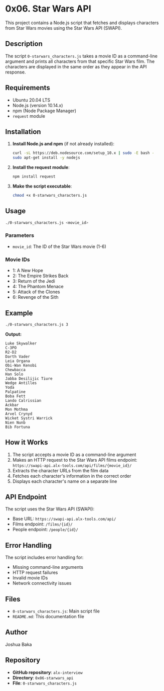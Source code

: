 # 0x06. Star Wars API

This project contains a Node.js script that fetches and displays characters from Star Wars movies using the Star Wars API (SWAPI).

## Description

The script `0-starwars_characters.js` takes a movie ID as a command-line argument and prints all characters from that specific Star Wars film. The characters are displayed in the same order as they appear in the API response.

## Requirements

- Ubuntu 20.04 LTS
- Node.js (version 10.14.x)
- npm (Node Package Manager)
- `request` module

## Installation

1. **Install Node.js and npm** (if not already installed):
   ```bash
   curl -sL https://deb.nodesource.com/setup_10.x | sudo -E bash -
   sudo apt-get install -y nodejs
   ```

2. **Install the request module**:
   ```bash
   npm install request
   ```

3. **Make the script executable**:
   ```bash
   chmod +x 0-starwars_characters.js
   ```

## Usage

```bash
./0-starwars_characters.js <movie_id>
```

### Parameters
- `movie_id`: The ID of the Star Wars movie (1-6)

### Movie IDs
- 1: A New Hope
- 2: The Empire Strikes Back
- 3: Return of the Jedi
- 4: The Phantom Menace
- 5: Attack of the Clones
- 6: Revenge of the Sith

## Example

```bash
./0-starwars_characters.js 3
```

**Output:**
```
Luke Skywalker
C-3PO
R2-D2
Darth Vader
Leia Organa
Obi-Wan Kenobi
Chewbacca
Han Solo
Jabba Desilijic Tiure
Wedge Antilles
Yoda
Palpatine
Boba Fett
Lando Calrissian
Ackbar
Mon Mothma
Arvel Crynyd
Wicket Systri Warrick
Nien Nunb
Bib Fortuna
```

## How it Works

1. The script accepts a movie ID as a command-line argument
2. Makes an HTTP request to the Star Wars API films endpoint: `https://swapi-api.alx-tools.com/api/films/{movie_id}/`
3. Extracts the character URLs from the film data
4. Fetches each character's information in the correct order
5. Displays each character's name on a separate line

## API Endpoint

The script uses the Star Wars API (SWAPI):
- Base URL: `https://swapi-api.alx-tools.com/api/`
- Films endpoint: `/films/{id}/`
- People endpoint: `/people/{id}/`

## Error Handling

The script includes error handling for:
- Missing command-line arguments
- HTTP request failures
- Invalid movie IDs
- Network connectivity issues

## Files

- `0-starwars_characters.js`: Main script file
- `README.md`: This documentation file

## Author

Joshua Baka

## Repository

- **GitHub repository**: `alx-interview`
- **Directory**: `0x06-starwars_api`
- **File**: `0-starwars_characters.js`
